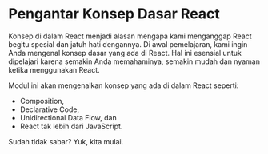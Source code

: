# Pengantar Konsep Dasar React

Konsep di dalam React menjadi alasan mengapa kami menganggap React begitu spesial dan jatuh hati dengannya. Di awal pemelajaran, kami ingin Anda mengenal konsep dasar yang ada di React. Hal ini esensial untuk dipelajari karena semakin Anda memahaminya, semakin mudah dan nyaman ketika menggunakan React.

Modul ini akan mengenalkan konsep yang ada di dalam React seperti:

- Composition,
- Declarative Code,
- Unidirectional Data Flow, dan
- React tak lebih dari JavaScript.

Sudah tidak sabar? Yuk, kita mulai.